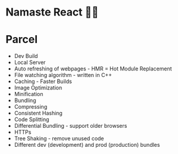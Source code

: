 # Namaste React 🙏🏻

# Parcel
- Dev Build
- Local Server
- Auto refreshing of webpages - HMR = Hot Module Replacement
- File watching algorithm - written in C++
- Caching - Faster Builds
- Image Optimization
- Minification
- Bundling
- Compressing
- Consistent Hashing
- Code Splitting
- Differential Bundling - support older browsers
- HTTPs
- Tree Shaking - remove unused code
- Different dev (development) and prod (production) bundles